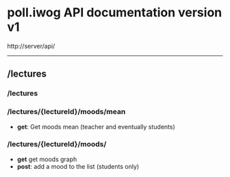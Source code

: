 # poll.iwog API documentation version v1
http://server/api/

---

## /lectures

### /lectures

### /lectures/{lectureId}/moods/mean

* **get**: Get moods mean (teacher and eventually students)

### /lectures/{lectureId}/moods/

* **get** get moods graph
* **post**: add a mood to the list (students only)


